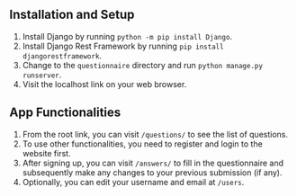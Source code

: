 ## Installation and Setup

1. Install Django by running `python -m pip install Django`.
2. Install Django Rest Framework by running `pip install djangorestframework`.
3. Change to the `questionnaire` directory and run `python manage.py runserver`.
4. Visit the localhost link on your web browser.

## App Functionalities

1. From the root link, you can visit `/questions/` to see the list of questions.
2. To use other functionalities, you need to register and login to the website first.
3. After signing up, you can visit `/answers/` to fill in the questionnaire and subsequently make any changes to your previous submission (if any).
4. Optionally, you can edit your username and email at `/users`.

